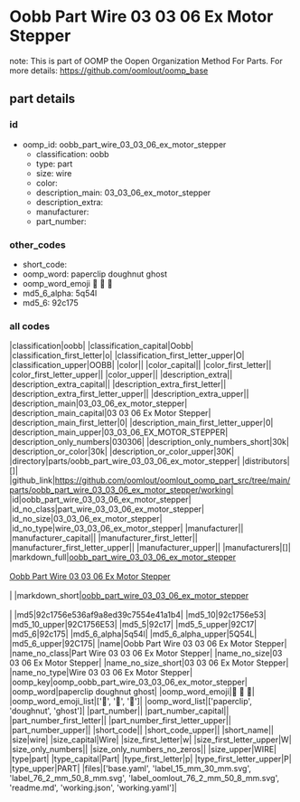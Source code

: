 # Oobb Part Wire 03 03 06 Ex Motor Stepper  

note: This is part of OOMP the Oopen Organization Method For Parts. For more details: https://github.com/oomlout/oomp_base

##  part details





### id
* oomp_id: oobb_part_wire_03_03_06_ex_motor_stepper
  * classification: oobb
  * type: part
  * size: wire
  * color: 
  * description_main: 03_03_06_ex_motor_stepper
  * description_extra: 
  * manufacturer: 
  * part_number: 

### other_codes
* short_code: 
* oomp_word: paperclip doughnut ghost
* oomp_word_emoji :paperclip: :doughnut: :ghost:
* md5_6_alpha: 5q54l
* md5_6: 92c175

### all codes 
|classification|oobb|
|classification_capital|Oobb|
|classification_first_letter|o|
|classification_first_letter_upper|O|
|classification_upper|OOBB|
|color||
|color_capital||
|color_first_letter||
|color_first_letter_upper||
|color_upper||
|description_extra||
|description_extra_capital||
|description_extra_first_letter||
|description_extra_first_letter_upper||
|description_extra_upper||
|description_main|03_03_06_ex_motor_stepper|
|description_main_capital|03 03 06 Ex Motor Stepper|
|description_main_first_letter|0|
|description_main_first_letter_upper|0|
|description_main_upper|03_03_06_EX_MOTOR_STEPPER|
|description_only_numbers|030306|
|description_only_numbers_short|30k|
|description_or_color|30k|
|description_or_color_upper|30K|
|directory|parts/oobb_part_wire_03_03_06_ex_motor_stepper|
|distributors|[]|
|github_link|https://github.com/oomlout/oomlout_oomp_part_src/tree/main/parts/oobb_part_wire_03_03_06_ex_motor_stepper/working|
|id|oobb_part_wire_03_03_06_ex_motor_stepper|
|id_no_class|part_wire_03_03_06_ex_motor_stepper|
|id_no_size|03_03_06_ex_motor_stepper|
|id_no_type|wire_03_03_06_ex_motor_stepper|
|manufacturer||
|manufacturer_capital||
|manufacturer_first_letter||
|manufacturer_first_letter_upper||
|manufacturer_upper||
|manufacturers|[]|
|markdown_full|[oobb_part_wire_03_03_06_ex_motor_stepper](https://github.com/oomlout/oomlout_oomp_part_src/tree/main/parts/oobb_part_wire_03_03_06_ex_motor_stepper/working)<br>[](https://github.com/oomlout/oomlout_oomp_part_src/tree/main/parts/oobb_part_wire_03_03_06_ex_motor_stepper/working)<br>[Oobb Part Wire 03 03 06 Ex Motor Stepper](https://github.com/oomlout/oomlout_oomp_part_src/tree/main/parts/oobb_part_wire_03_03_06_ex_motor_stepper/working)<br><br>|
|markdown_short|[oobb_part_wire_03_03_06_ex_motor_stepper](https://github.com/oomlout/oomlout_oomp_part_src/tree/main/parts/oobb_part_wire_03_03_06_ex_motor_stepper/working)<br><br>|
|md5|92c1756e536af9a8ed39c7554e41a1b4|
|md5_10|92c1756e53|
|md5_10_upper|92C1756E53|
|md5_5|92c17|
|md5_5_upper|92C17|
|md5_6|92c175|
|md5_6_alpha|5q54l|
|md5_6_alpha_upper|5Q54L|
|md5_6_upper|92C175|
|name|Oobb Part Wire 03 03 06 Ex Motor Stepper|
|name_no_class|Part Wire 03 03 06 Ex Motor Stepper|
|name_no_size|03 03 06 Ex Motor Stepper|
|name_no_size_short|03 03 06 Ex Motor Stepper|
|name_no_type|Wire 03 03 06 Ex Motor Stepper|
|oomp_key|oomp_oobb_part_wire_03_03_06_ex_motor_stepper|
|oomp_word|paperclip doughnut ghost|
|oomp_word_emoji|:paperclip: :doughnut: :ghost:|
|oomp_word_emoji_list|[':paperclip:', ':doughnut:', ':ghost:']|
|oomp_word_list|['paperclip', 'doughnut', 'ghost']|
|part_number||
|part_number_capital||
|part_number_first_letter||
|part_number_first_letter_upper||
|part_number_upper||
|short_code||
|short_code_upper||
|short_name||
|size|wire|
|size_capital|Wire|
|size_first_letter|w|
|size_first_letter_upper|W|
|size_only_numbers||
|size_only_numbers_no_zeros||
|size_upper|WIRE|
|type|part|
|type_capital|Part|
|type_first_letter|p|
|type_first_letter_upper|P|
|type_upper|PART|
|files|['base.yaml', 'label_15_mm_30_mm.svg', 'label_76_2_mm_50_8_mm.svg', 'label_oomlout_76_2_mm_50_8_mm.svg', 'readme.md', 'working.json', 'working.yaml']|
